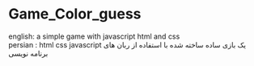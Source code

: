 # Game_Color_guess
english: a simple game with javascript html and  css
<br>
persian : html css javascript یک بازی ساده ساخته شده با استفاده از ربان های برنامه نویسی